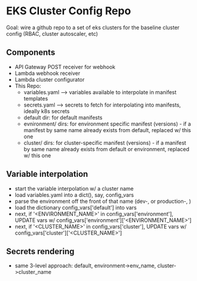 # EKS Cluster Config Repo

Goal: wire a github repo to a set of eks clusters for the baseline cluster config (RBAC, cluster autoscaler, etc)

## Components
- API Gateway POST receiver for webhook
- Lambda webhook receiver
- Lambda cluster configurator
- This Repo:
	- variables.yaml --> variables available to interpolate in manifest templates
	- secrets.yaml --> secrets to fetch for interpolating into manifests, ideally k8s secrets
	- default dir: for default manifests
	- evnironment/<environment name> dirs: for environment specific manifest (versions) - if a manifest by same name already exists from default, replaced w/ this one
	- cluster/<cluster name> dirs: for cluster-specific manifest (versions) - if a manifest by same name already exists from default or environment, replaced w/ this one

## Variable interpolation 
- start the variable interpolation w/ a cluster name
- load variables.yaml into a dict(), say, config_vars
- parse the environment off the front of that name (dev-, or production-, )
- load the dictionary config_vars['default'] into vars
- next, if '<ENVIRONMENT_NAME>' in config_vars['environment'], UPDATE vars w/ config_vars['environment']['<ENVIRONMENT_NAME>']
- next, if '<CLUSTER_NAME>' in config_vars['cluster'], UPDATE vars w/ config_vars['cluster']['<CLUSTER_NAME>']

## Secrets rendering
- same 3-level approach: default, environment->env_name, cluster->cluster_name

